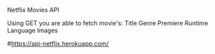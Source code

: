 Netflix Movies API
 
Using GET you are able to fetch movie's:
Title
Genre
Premiere
Runtime
Language
Images

#https://api-netflix.herokuapp.com/
